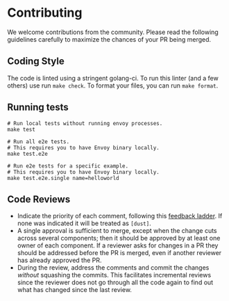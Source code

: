 # Contributing

We welcome contributions from the community. Please read the following guidelines carefully to maximize the chances of your PR being merged.

## Coding Style

The code is linted using a stringent golang-ci. To run this linter (and a few others) use run `make check`. To format your files, you can run `make format`.

## Running tests

```
# Run local tests without running envoy processes.
make test

# Run all e2e tests.
# This requires you to have Envoy binary locally.
make test.e2e

# Run e2e tests for a specific example.
# This requires you to have Envoy binary locally.
make test.e2e.single name=helloworld
```

## Code Reviews

* Indicate the priority of each comment, following this
[feedback ladder](https://www.netlify.com/blog/2020/03/05/feedback-ladders-how-we-encode-code-reviews-at-netlify/).
If none was indicated it will be treated as `[dust]`.
* A single approval is sufficient to merge, except when the change cuts
across several components; then it should be approved by at least one owner
of each component. If a reviewer asks for changes in a PR they should be
addressed before the PR is merged, even if another reviewer has already
approved the PR.
* During the review, address the comments and commit the changes _without_ squashing the commits.
This facilitates incremental reviews since the reviewer does not go through all the code again to
find out what has changed since the last review.
